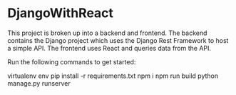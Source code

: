 # DjangoWithReact

This project is broken up into a backend and frontend. The backend contains the Django project which uses the Django Rest Framework to host a simple API. The frontend uses React and queries data from the API.

Run the following commands to get started:

virtualenv env
pip install -r requirements.txt
npm i
npm run build
python manage.py runserver
